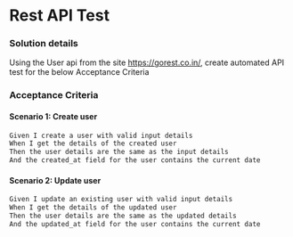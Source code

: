 # Rest API Test

### Solution details

Using the User api from the site https://gorest.co.in/, create automated API test for the below Acceptance Criteria



### Acceptance Criteria

#### Scenario 1: Create user

```markdown
Given I create a user with valid input details
When I get the details of the created user
Then the user details are the same as the input details
And the created_at field for the user contains the current date
```

#### Scenario 2: Update user

```markdown
Given I update an existing user with valid input details
When I get the details of the updated user
Then the user details are the same as the updated details
And the updated_at field for the user contains the current date
```
